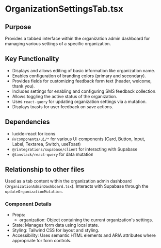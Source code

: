 # OrganizationSettingsTab.tsx

## Purpose
Provides a tabbed interface within the organization admin dashboard for managing various settings of a specific organization.

## Key Functionality
- Displays and allows editing of basic information like organization name.
- Enables configuration of branding colors (primary and secondary).
- Provides fields for customizing feedback form text (header, welcome, thank you).
- Includes settings for enabling and configuring SMS feedback collection.
- Allows toggling the active status of the organization.
- Uses `react-query` for updating organization settings via a mutation.
- Displays toasts for user feedback on save actions.

## Dependencies
- lucide-react for icons
- `@/components/ui/*` for various UI components (Card, Button, Input, Label, Textarea, Switch, useToast)
- `@/integrations/supabase/client` for interacting with Supabase
- `@tanstack/react-query` for data mutation

## Relationship to other files
Used as a tab content within the organization admin dashboard (`OrganizationAdminDashboard.tsx`). Interacts with Supabase through the `updateOrganizationMutation`.

### Component Details
- Props:
  - organization: Object containing the current organization's settings.
- State: Manages form data using local state.
- Styling: Tailwind CSS for layout and styling.
- Accessibility: Uses semantic HTML elements and ARIA attributes where appropriate for form controls.